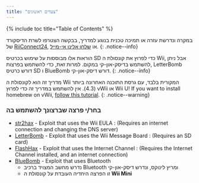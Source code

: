 ```yaml
---
title: "צעדים ראשונים"
---
```


{% include toc title="Table of Contents" %}

במקרה ונדרשת עזרה או תמיכה טכנית בנוגע למדריך, בבקשה הצטרפו לשרת הדיסקורד של [ RiiConnect24](https://discord.gg/b4Y7jfD), או [שלחו אלינו אי-מייל](mailto:support@riiconnect24.net).
{: .notice--info}

הוראות אלו מבוססות על שימוש בכרטיס SD כדי לפרוץ את קונסולת ה Wii, אבל ניתן להשתמש בדיסק-און-קי במקום. למרות זאת, כדי להשתמש בפרצות, LetterBomb דורש כרטיס SD ו BlueBomb דורש דיסק-און-קי.
{: .notice--info}

מדריך זה הוא לקונסולת ה Wii המקורית בלבד, עם גרסת התוכנה האחרונה ביותר (4.3). אין להשתמש במדריך זה כדי לפרוץ vWii או Wii U! If you want to install homebrew on vWii, [follow this tutorial](https://wiiuguide.xyz/#/vwii-modding).
{: .notice--warning}

### בחר/י פרצה שברצונך להשתמש בה

- [str2hax](str2hax) - Exploit that uses the Wii EULA
  :   (Requires an internet connection and changing the DNS server)
- [LetterBomb](letterbomb) - Exploit that uses the Wii Message Board
  :   (Requires an SD card)
- [FlashHax](flashhax) - Exploit that uses the Internet Channel
  :   (Requires the Internet Channel installed, and an internet connection)
- [BlueBomb](bluebomb) - Exploit that uses Bluetooth
    * נדרש מחשב המצויד ברכיב Bluetooth ומריץ לינוקס, ונדרש דיסק-און-קי
    * זו הפרצה היחדיה העובדת על קונסולת ה **Wii Mini**

